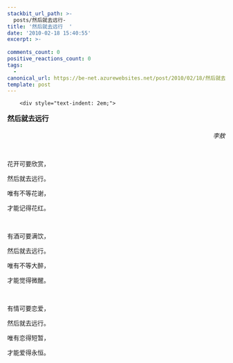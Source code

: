 ```yaml
---
stackbit_url_path: >-
  posts/然后就去远行-
title: '然后就去远行  '
date: '2010-02-18 15:40:55'
excerpt: >-
  
comments_count: 0
positive_reactions_count: 0
tags: 
  - 
canonical_url: https://be-net.azurewebsites.net/post/2010/02/18/然后就去远行-
template: post
---
```


        <div style="text-indent: 2em;">
<p><b fromubb="1"><font style="line-height:1.8em" size="3">然后就去远行</font></b> </p>
<p style="text-align: right; "><i fromubb="1">李敖</i> </p>
<p>&nbsp;</p>
<p>花开可要欣赏， </p>
<p>然后就去远行。 </p>
<p>唯有不等花谢， </p>
<p>才能记得花红。 </p>
<p>&nbsp;</p>
<p>有酒可要满饮， </p>
<p>然后就去远行。 </p>
<p>唯有不等大醉， </p>
<p>才能觉得微醒。 </p>
<p>&nbsp;</p>
<p>有情可要恋爱， </p>
<p>然后就去远行。 </p>
<p>唯有恋得短暂， </p>
<p>才能爱得永恒。</p>
</div>
      